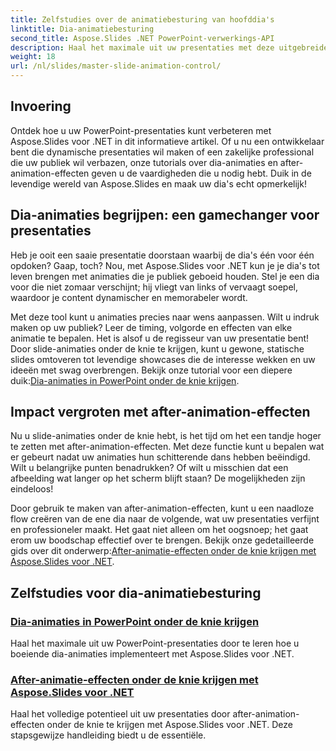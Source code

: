 ```yaml
---
title: Zelfstudies over de animatiebesturing van hoofddia's
linktitle: Dia-animatiebesturing
second_title: Aspose.Slides .NET PowerPoint-verwerkings-API
description: Haal het maximale uit uw presentaties met deze uitgebreide Aspose.Slides voor .NET-zelfstudies over dia-animaties en na-animatie-effecten.
weight: 18
url: /nl/slides/master-slide-animation-control/
---
```

## Invoering

Ontdek hoe u uw PowerPoint-presentaties kunt verbeteren met Aspose.Slides voor .NET in dit informatieve artikel. Of u nu een ontwikkelaar bent die dynamische presentaties wil maken of een zakelijke professional die uw publiek wil verbazen, onze tutorials over dia-animaties en after-animation-effecten geven u de vaardigheden die u nodig hebt. Duik in de levendige wereld van Aspose.Slides en maak uw dia's echt opmerkelijk!


## Dia-animaties begrijpen: een gamechanger voor presentaties

Heb je ooit een saaie presentatie doorstaan waarbij de dia's één voor één opdoken? Gaap, toch? Nou, met Aspose.Slides voor .NET kun je je dia's tot leven brengen met animaties die je publiek geboeid houden. Stel je een dia voor die niet zomaar verschijnt; hij vliegt van links of vervaagt soepel, waardoor je content dynamischer en memorabeler wordt. 

Met deze tool kunt u animaties precies naar wens aanpassen. Wilt u indruk maken op uw publiek? Leer de timing, volgorde en effecten van elke animatie te bepalen. Het is alsof u de regisseur van uw presentatie bent! Door slide-animaties onder de knie te krijgen, kunt u gewone, statische slides omtoveren tot levendige showcases die de interesse wekken en uw ideeën met swag overbrengen. Bekijk onze tutorial voor een diepere duik:[Dia-animaties in PowerPoint onder de knie krijgen](./slide-animation-in-power-point/).

## Impact vergroten met after-animation-effecten

Nu u slide-animaties onder de knie hebt, is het tijd om het een tandje hoger te zetten met after-animation-effecten. Met deze functie kunt u bepalen wat er gebeurt nadat uw animaties hun schitterende dans hebben beëindigd. Wilt u belangrijke punten benadrukken? Of wilt u misschien dat een afbeelding wat langer op het scherm blijft staan? De mogelijkheden zijn eindeloos!

Door gebruik te maken van after-animation-effecten, kunt u een naadloze flow creëren van de ene dia naar de volgende, wat uw presentaties verfijnt en professioneler maakt. Het gaat niet alleen om het oogsnoep; het gaat erom uw boodschap effectief over te brengen. Bekijk onze gedetailleerde gids over dit onderwerp:[After-animatie-effecten onder de knie krijgen met Aspose.Slides voor .NET](./control-after-animation-effects/). 

## Zelfstudies voor dia-animatiebesturing
### [Dia-animaties in PowerPoint onder de knie krijgen](./slide-animation-in-power-point/)
Haal het maximale uit uw PowerPoint-presentaties door te leren hoe u boeiende dia-animaties implementeert met Aspose.Slides voor .NET.
### [After-animatie-effecten onder de knie krijgen met Aspose.Slides voor .NET](./control-after-animation-effects/)
Haal het volledige potentieel uit uw presentaties door after-animation-effecten onder de knie te krijgen met Aspose.Slides voor .NET. Deze stapsgewijze handleiding biedt u de essentiële.